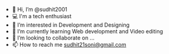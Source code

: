 - 👋 Hi, I’m @sudhit2001
- 💻 I'm a tech enthusiast
- 👀 I’m interested in Development and Designing
- 🌱 I’m currently learning Web development and Video editing
- 💞️ I’m looking to collaborate on ...
- 📫 How to reach me sudhit21soni@gmail.com

<!---
sudhit2001/sudhit2001 is a ✨ special ✨ repository because its `README.md` (this file) appears on your GitHub profile.
You can click the Preview link to take a look at your changes.
--->

